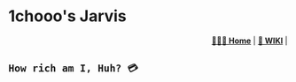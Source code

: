 # 1chooo's Jarvis

<div align="right">
    <p>
        <a href="https://1chooo.github.io/1chooo-jarvis/" target="_blank"><b>👨🏻‍💻 Home</b></a> |
        <a href="https://1chooo.github.io/1chooo-jarvis/wiki.md" target="_blank"><b>📓 WIKI</b></a> |
    </p>
</div>

## `How rich am I, Huh? 💳`

